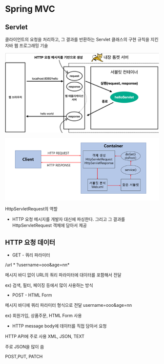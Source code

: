 # Spring MVC

## Servlet
클라이언트의 요청을 처리하고, 그 결과를 반환하는
Servlet 클래스의 구현 규칙을 지킨 자바 웹 프로그래밍 기술

![img.png](img.png)

![img_1.png](img_1.png)

HttpServletRequest의 역할
- HTTP 요청 메시지를 개발자 대신에 파싱한다. 그리고 그 결과를 HttpServletRequest 객체에 담아서 제공

## HTTP 요청 데이터

- GET - 쿼리 파라미터

/url * ?username=ooo&age=nn*

메시지 바디 없이 URL의 쿼리 파라미터에 대이터를 포함해서 전달

ex) 검색, 필터, 페이징 등에서 많이 사용하는 방식

- POST - HTML Form

메시지 바디에 쿼리 파라미터 형식으로 전달 username=ooo&age=nn

ex) 회원가입, 상품주문, HTML Form 사용

- HTTP message body에 데이터를 직접 담아서 요청

HTTP API에 주로 사용 XML, JSON, TEXT

주로 JSON을 많이 씀

POST,PUT, PATCH
